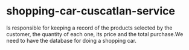 # shopping-car-cuscatlan-service
Is responsible for keeping a record of the products selected by the customer, the quantity of each one, its price and the total purchase.We need to have the database for doing a shopping car.
